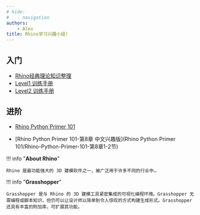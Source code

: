 ```yaml
---
# hide:
#   - navigation
authors:
    - Alex
title: Rhino学习兴趣小组!
---
```


## **入门**
* [Rhino经典理论知识整理](https://al666ex.pages.dev/Rhino/Rhino%E7%BB%8F%E5%85%B8%E7%90%86%E8%AE%BA%E7%9F%A5%E8%AF%86%E6%95%B4%E7%90%86/)
* [Level1 训练手册](https://docs.mcneel.com/rhino/6/training-level1/zh-cn/Default.htm)
* [Level2 训练手册](https://docs.mcneel.com/rhino/6/training-level2/zh-cn/Default.htm)

## **进阶**
* [Rhino Python Primer 101](https://developer.rhino3d.com/guides/rhinopython/primer-101/)
  
* [Rhino Python Primer 101-第8章 中文兴趣版](Rhino Python Primer 101/Rhino-Python-Primer-101-第8章1-2节)

!!! info "**About Rhino**"

    Rhino 是最功能强大的 3D 建模软件之一，被广泛用于许多不同的行业中…


!!! info "**Grasshopper**"

    Grasshopper 是与 Rhino 的 3D 建模工具紧密集成的可视化编程环境。Grasshopper 无需编程或脚本知识，但仍可以让设计师以简单到令人惊叹的方式构建生成形式。Grasshopper 还具有丰富的附加库，可扩展其功能。
